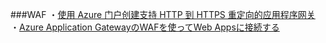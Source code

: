 ###WAF
・[使用 Azure 门户创建支持 HTTP 到 HTTPS 重定向的应用程序网关](https://docs.microsoft.com/zh-cn/azure/application-gateway/redirect-http-to-https-portal)  
・[Azure Application GatewayのWAFを使ってWeb Appsに接続する](https://qiita.com/yotan/items/51c125833eaefbee7b23)
